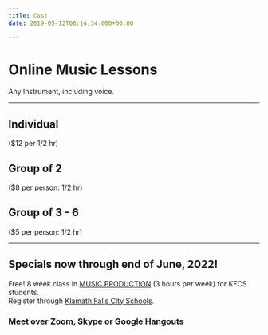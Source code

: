 ```yaml
---
title: Cost
date: 2019-05-12T06:14:34.000+00:00

---
```

# Online Music Lessons

Any Instrument, including voice.

***

## Individual

($12 per 1/2 hr)

## Group of 2

($8 per person: 1/2 hr)

## Group of 3 - 6

($5 per person: 1/2 hr)

***

## Specials now through end of June, 2022!
 
Free! 8 week class in <a href="http://howdyband.com/content/class.md">MUSIC PRODUCTION<a> (3 hours per week) for KFCS students. 
<br>Register through <a href="https://www.kfalls.k12.or.us/"> Klamath Falls City Schools</a>.

### Meet over Zoom, Skype or Google Hangouts
